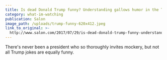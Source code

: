 ```yaml
---
title: Is dead Donald Trump funny? Understanding gallows humor in the Trump era
category: what-im-watching
publication: Salon
image_path: /uploads/trump-funny-620x412.jpeg
link_to_original: >-
  http://www.salon.com/2017/07/29/is-dead-donald-trump-funny-understanding-gallows-humor-in-the-trump-era/
---
```



There's never been a president who so thoroughly invites mockery, but not all Trump jokes are equally funny.